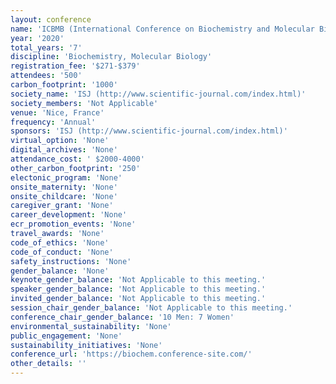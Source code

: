 ```yaml
---
layout: conference 
name: 'ICBMB (International Conference on Biochemistry and Molecular Biology) meeting'
year: '2020'
total_years: '7'
discipline: 'Biochemistry, Molecular Biology'
registration_fee: '$271-$379'
attendees: '500'
carbon_footprint: '1000'
society_name: 'ISJ (http://www.scientific-journal.com/index.html)'
society_members: 'Not Applicable'
venue: 'Nice, France'
frequency: 'Annual'
sponsors: 'ISJ (http://www.scientific-journal.com/index.html)'
virtual_option: 'None'
digital_archives: 'None'
attendance_cost: ' $2000-4000'
other_carbon_footprint: '250'
electonic_program: 'None'
onsite_maternity: 'None'
onsite_childcare: 'None'
caregiver_grant: 'None'
career_development: 'None'
ecr_promotion_events: 'None'
travel_awards: 'None'
code_of_ethics: 'None'
code_of_conduct: 'None'
safety_instructions: 'None'
gender_balance: 'None'
keynote_gender_balance: 'Not Applicable to this meeting.'
speaker_gender_balance: 'Not Applicable to this meeting.'
invited_gender_balance: 'Not Applicable to this meeting.'
session_chair_gender_balance: 'Not Applicable to this meeting.'
conference_chair_gender_balance: '10 Men: 7 Women'
environmental_sustainability: 'None'
public_engagement: 'None'
sustainability_initiatives: 'None'
conference_url: 'https://biochem.conference-site.com/'
other_details: ''
---
```

